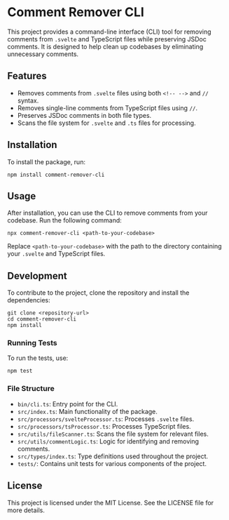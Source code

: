 # Comment Remover CLI

This project provides a command-line interface (CLI) tool for removing comments from `.svelte` and TypeScript files while preserving JSDoc comments. It is designed to help clean up codebases by eliminating unnecessary comments.

## Features

- Removes comments from `.svelte` files using both `<!-- -->` and `//` syntax.
- Removes single-line comments from TypeScript files using `//`.
- Preserves JSDoc comments in both file types.
- Scans the file system for `.svelte` and `.ts` files for processing.

## Installation

To install the package, run:

```
npm install comment-remover-cli
```

## Usage

After installation, you can use the CLI to remove comments from your codebase. Run the following command:

```
npx comment-remover-cli <path-to-your-codebase>
```

Replace `<path-to-your-codebase>` with the path to the directory containing your `.svelte` and TypeScript files.

## Development

To contribute to the project, clone the repository and install the dependencies:

```
git clone <repository-url>
cd comment-remover-cli
npm install
```

### Running Tests

To run the tests, use:

```
npm test
```

### File Structure

- `bin/cli.ts`: Entry point for the CLI.
- `src/index.ts`: Main functionality of the package.
- `src/processors/svelteProcessor.ts`: Processes `.svelte` files.
- `src/processors/tsProcessor.ts`: Processes TypeScript files.
- `src/utils/fileScanner.ts`: Scans the file system for relevant files.
- `src/utils/commentLogic.ts`: Logic for identifying and removing comments.
- `src/types/index.ts`: Type definitions used throughout the project.
- `tests/`: Contains unit tests for various components of the project.

## License

This project is licensed under the MIT License. See the LICENSE file for more details.
